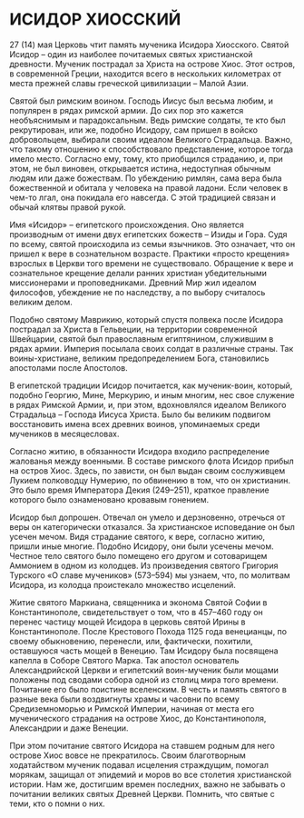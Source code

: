 # ИСИДОР ХИОССКИЙ

27 (14) мая Церковь чтит память мученика Исидора Хиосского. Святой Исидор – один из наиболее почитаемых святых христианской древности. Мученик пострадал за Христа на острове Хиос. Этот остров, в современной Греции, находится всего в нескольких километрах от места прежней славы греческой цивилизации – Малой Азии.

Святой был римским воином. Господь Иисус был весьма любим, и популярен в рядах римской армии. До сих пор это кажется необъяснимым и парадоксальным. Ведь римские солдаты, те кто был рекрутирован, или же, подобно Исидору, сам пришел в войско добровольцем, выбирали своим идеалом Великого Страдальца. Важно, что такому отношению к способствовало представление, которое тогда имело место. Согласно ему, тому, кто приобщился страданию, и, при этом, не был виновен, открывается истина, недоступная обычным людям или даже божествам. По убеждению римлян, сама вера была божественной и обитала у человека на правой ладони. Если человек в чем-то лгал, она покидала его навсегда. С этой традицией связан и обычай клятвы правой рукой.

Имя «Исидор» – египетского происхождения. Оно является производным от имени двух египетских божеств – Изиды и Гора. Судя по всему, святой происходила из семьи язычников. Это означает, что он пришел к вере в сознательном возрасте. Практики «просто крещения» взрослых в Церкви того времени не существовало. Обращение к вере и сознательное крещение делали ранних христиан убедительными миссионерами и проповедниками. Древний Мир жил идеалом философов, убеждение не по наследству, а по выбору считалось великим делом.

Подобно святому Маврикию, который спустя полвека после Исидора пострадал за Христа в Гельвеции, на территории современной Швейцарии, святой был православным египтянином, служившим в рядах армии. Империя посылала своих солдат в различные страны. Так воины-христиане, великим предопределением Бога, становились апостолами после Апостолов.

В египетской традиции Исидор почитается, как мученик-воин, который, подобно Георгию, Мине, Меркурию, и иным многим, нес свое служение в рядах Римской Армии, и, при этом, вдохновлялся идеалом Великого Страдальца – Господа Иисуса Христа. Было бы великим подвигом восстановить имена всех древних воинов, упоминаемых среди мучеников в месяцесловах.

Согласно житию, в обязанности Исидора входило распределение жалованья между военными. В составе римского флота Исидор прибыл на остров Хиос. Здесь, по зависти, он был выдан своим сослуживцем Лукием полководцу Нумерию, по обвинению в том, что он христианин. Это было время Императора Декия (249–251), краткое правление которого было ознаменовано кровавым гонением.

Исидор был допрошен. Отвечал он умело и дерзновенно, отречься от веры он категорически отказался. За христианское исповедание он был усечен мечом. Видя страдание святого, к вере, согласно житию, пришли иные многие. Подобно Исидору, они были усечены мечом. Честное тело святого было помещено его другом и сотоварищем Аммонием в одном из колодцев. Из произведения святого Григория Турского «О славе мучеников» (573–594) мы узнаем, что, по молитвам Исидора, из колодца проистекало множество исцелений.

Житие святого Маркиана, священника и эконома Святой Софии в Константинополе, свидетельствует о том, что в 457–460 году он перенес частицу мощей Исидора в церковь святой Ирины в Константинополе. После Крестового Похода 1125 года венецианцы, по своему обыкновению, перенесли, или, фактически, похитили, оставшуюся часть мощей в Венецию. Там Исидору была посвящена капелла в Соборе Святого Марка. Так апостол основатель Александрийской Церкви и египетский воин-мученик были мощами положены под сводами собора одной из столиц мира того времени. Почитание его было поистине вселенским. В честь и память святого в разные века были воздвигнуты храмы и часовни по всему Средиземноморью и Римской Империи, начиная от места его мученического страдания на острове Хиос, до Константинополя, Александрии и даже Венеции.

При этом почитание святого Исидора на ставшем родным для него острове Хиос вовсе не прекратилось. Своим благотворным ходатайством мученик подавал исцеления страждущим, помогал морякам, защищал от эпидемий и моров во все столетия христианской истории. Нам же, достигшим времен последних, важно не забывать о почитании великих святых Древней Церкви. Помнить, что святые с теми, кто о помни о них.
